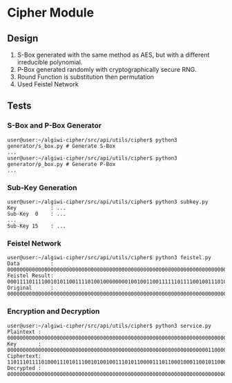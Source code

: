 # Cipher Module

## Design

 1. S-Box generated with the same method as AES, but with a different irreducible polynomial.
 2. P-Box generated randomly with cryptographically secure RNG.
 3. Round Function is substitution then permutation
 4. Used Feistel Network

## Tests

### S-Box and P-Box Generator

```console
user@user:~/algiwi-cipher/src/api/utils/cipher$ python3 generator/s_box.py # Generate S-Box
...
user@user:~/algiwi-cipher/src/api/utils/cipher$ python3 generator/p_box.py # Generate P-Box
...
```

### Sub-Key Generation

```console
user@user:~/algiwi-cipher/src/api/utils/cipher$ python3 subkey.py
Key           : ...
Sub-Key  0    : ...
...
Sub-Key 15    : ...
```

### Feistel Network

```console
user@user:~/algiwi-cipher/src/api/utils/cipher$ python3 feistel.py
Data          : 00000000000000000000000000000000000000000000000000000000000000000000000000000000000000000000000000000001100011011010110010110011
Feistel Result: 00011110111100101011001111010010000000010010011001111110111100100111010011001110110000011000000111010101000110001001111110000001
Original      : 00000000000000000000000000000000000000000000000000000000000000000000000000000000000000000000000000000001100011011010110010110011
```

### Encryption and Decryption

```console
user@user:~/algiwi-cipher/src/api/utils/cipher$ python3 service.py
Plaintext : 00000000000000000000000000000000000000000000000000000000000000000000000000000000000000000000000000000001001100011010010010100010
Key       : 00000000000000000000000000000000000000000000000000000000000000000110000101101100011010010110011001111001011000010111001101100001
Ciphertext: 11011101111010001110101110010100100111010110000111011000100011001011000111110100011001100101001110111000011010001110010110010101
Decrypted : 00000000000000000000000000000000000000000000000000000000000000000000000000000000000000000000000000000001001100011010010010100010
```
